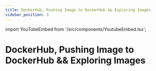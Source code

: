 ```yaml
---
title: DockerHub, Pushing Image to DockerHub && Exploring Images
sidebar_position: 3
---
```


import YouTubeEmbed from '/src/components/YoutubeEmbed.tsx';

# DockerHub, Pushing Image to DockerHub && Exploring Images

<YouTubeEmbed videoId="YdSCJJ6STBPA" />



